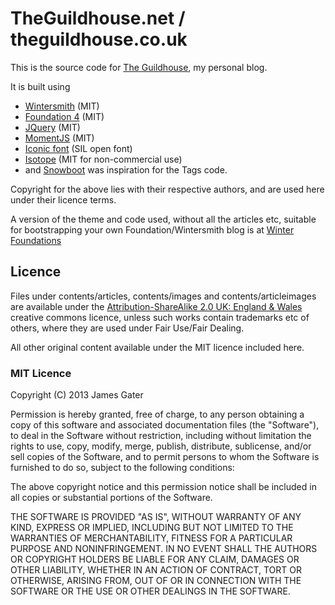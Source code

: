 # TheGuildhouse.net / theguildhouse.co.uk

This is the source code for  [The Guildhouse](http://theguildhouse.co.uk/), my personal blog.

It is built using

* [Wintersmith](https://github.com/jnordberg/wintersmith) (MIT)
* [Foundation 4](http://foundation.zurb.com/) (MIT)
* [JQuery](http://jquery.com/) (MIT)
* [MomentJS](http://momentjs.com/) (MIT)
* [Iconic font](http://www.somerandomdude.com/work/iconic/) (SIL open font)
* [Isotope](http://isotope.metafizzy.co/) (MIT for non-commercial use)
* and [Snowboot](https://github.com/ndhu/snowboot-wintersmith-templates) was inspiration for the Tags code.

Copyright for the above lies with their respective authors, and are used here under their licence terms.

A version of the theme and code used, without all the articles etc, suitable for bootstrapping your own Foundation/Wintersmith blog is at [Winter Foundations](https://github.com/jgater/winter-foundations)

## Licence

Files under contents/articles, contents/images and contents/articleimages are available under the [Attribution-ShareAlike 2.0 UK: England & Wales](http://creativecommons.org/licenses/by-sa/2.0/uk/) creative commons licence, unless such works contain trademarks etc of others, where they are used under Fair Use/Fair Dealing.

All other original content available under the MIT licence included here.

### MIT Licence

Copyright (C) 2013 James Gater

Permission is hereby granted, free of charge, to any person obtaining a copy of this software and associated documentation files (the "Software"), to deal in the Software without restriction, including without limitation the rights to use, copy, modify, merge, publish, distribute, sublicense, and/or sell copies of the Software, and to permit persons to whom the Software is furnished to do so, subject to the following conditions:

The above copyright notice and this permission notice shall be included in all copies or substantial portions of the Software.

THE SOFTWARE IS PROVIDED "AS IS", WITHOUT WARRANTY OF ANY KIND, EXPRESS OR IMPLIED, INCLUDING BUT NOT LIMITED TO THE WARRANTIES OF MERCHANTABILITY, FITNESS FOR A PARTICULAR PURPOSE AND NONINFRINGEMENT. IN NO EVENT SHALL THE AUTHORS OR COPYRIGHT HOLDERS BE LIABLE FOR ANY CLAIM, DAMAGES OR OTHER LIABILITY, WHETHER IN AN ACTION OF CONTRACT, TORT OR OTHERWISE, ARISING FROM, OUT OF OR IN CONNECTION WITH THE SOFTWARE OR THE USE OR OTHER DEALINGS IN THE SOFTWARE.





 
 
